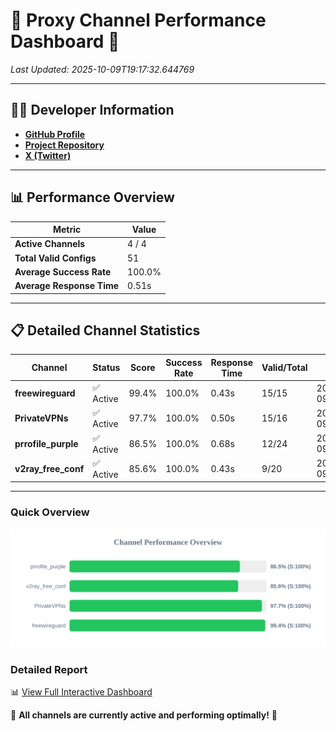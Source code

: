 # 🌟 Proxy Channel Performance Dashboard 🌟

_Last Updated: 2025-10-09T19:17:32.644769_

---

## 👩‍💻 Developer Information

- **[GitHub Profile](https://github.com/4n0nymou3)**  
- **[Project Repository](https://github.com/4n0nymou3/multi-proxy-config-fetcher)**  
- **[X (Twitter)](https://x.com/4n0nymou3)**  

---

## 📊 Performance Overview

| Metric                | Value       |
|-----------------------|-------------|
| **Active Channels**   | 4 / 4       |
| **Total Valid Configs** | 51          |
| **Average Success Rate** | 100.0%      |
| **Average Response Time** | 0.51s       |

---

## 📋 Detailed Channel Statistics

| Channel          | Status     | Score  | Success Rate | Response Time | Valid/Total | Last Success               |
|------------------|------------|--------|--------------|---------------|-------------|----------------------------|
| **freewireguard**  | ✅ Active  | 99.4%  | 100.0% | 0.43s         | 15/15       | 2025-10-09T19:17:32.642914 |
| **PrivateVPNs**  | ✅ Active  | 97.7%  | 100.0% | 0.50s         | 15/16       | 2025-10-09T19:17:32.189455 |
| **prrofile_purple**  | ✅ Active  | 86.5%  | 100.0% | 0.68s         | 12/24       | 2025-10-09T19:17:31.146736 |
| **v2ray_free_conf**  | ✅ Active  | 85.6%  | 100.0% | 0.43s         | 9/20       | 2025-10-09T19:17:31.654456 |

---

### Quick Overview
<div align="center">
  <a href="https://raw.githubusercontent.com/nullluser/NullRepo/refs/heads/main/assets/channel_stats_chart.svg">
    <img src="https://raw.githubusercontent.com/nullluser/NullRepo/refs/heads/main/assets/channel_stats_chart.svg" alt="Source Performance Statistics" width="800">
  </a>
</div>

### Detailed Report
📊 [View Full Interactive Dashboard](https://htmlpreview.github.io/?https://github.com/nullluser/NullRepo/blob/main/assets/performance_report.html)

🎉 **All channels are currently active and performing optimally!** 🎉
